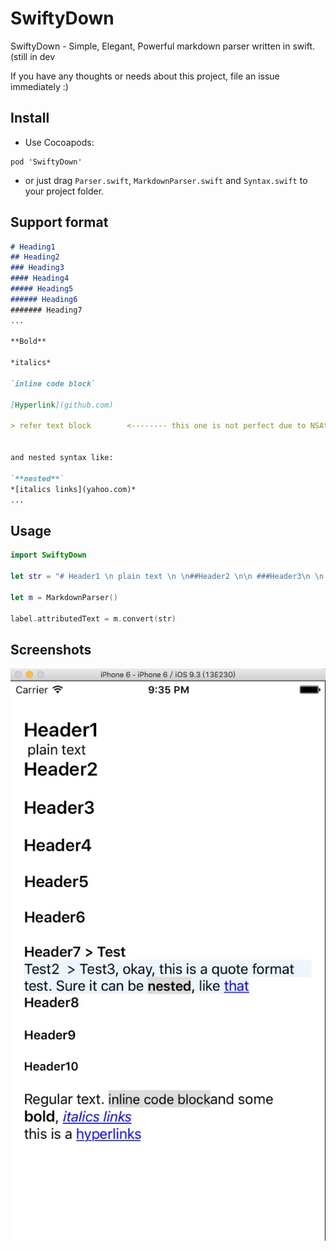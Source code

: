 # SwiftyDown
SwiftyDown - Simple, Elegant, Powerful markdown parser written in swift. (still in dev

If you have any thoughts or needs about this project, file an issue immediately :)


## Install

- Use Cocoapods:

```
pod 'SwiftyDown'
```

- or just drag `Parser.swift`, `MarkdownParser.swift` and `Syntax.swift` to your project folder.

## Support format

```Markdown
# Heading1
## Heading2
### Heading3
#### Heading4
##### Heading5
###### Heading6
####### Heading7
...

**Bold**

*italics*

`inline code block`

[Hyperlink](github.com)

> refer text block        <-------- this one is not perfect due to NSAttributedString functionality.


and nested syntax like:

`**nested**`
*[italics links](yahoo.com)*
...

```

## Usage

```swift
import SwiftyDown

let str = "# Header1 \n plain text \n \n##Header2 \n\n ###Header3\n \n ####Header4 \n \n#####Header5  \n\n######Header6 \n\n\n\n\n \n#######Header7 > Test \n\n> Test2 \n > Test3, okay, this is a quote format test. Sure it can be `**nested**`, like [that](yahoo.com) \n\n ########Header8  \n\n#########Header9  \n\n\n\n##########Header10 \n\n \n  Regular text. `inline code block` and some **bold**, *[italics links](yahoo.com)* \n \n  this is a [hyperlinks](http://www.yahoo.com)"
        
let m = MarkdownParser()

label.attributedText = m.convert(str)

```


## Screenshots
![](https://raw.githubusercontent.com/aaaron7/SwiftyDown/master/SwiftyDownExample/screenshots.png)
